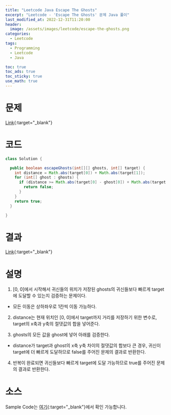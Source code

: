 ```yaml
---
title: "Leetcode Java Escape The Ghosts"
excerpt: "Leetcode - 'Escape The Ghosts' 문제 Java 풀이"
last_modified_at: 2022-12-31T11:20:00
header:
  image: /assets/images/leetcode/escape-the-ghosts.png
categories:
  - Leetcode
tags:
  - Programming
  - Leetcode
  - Java

toc: true
toc_ads: true
toc_sticky: true
use_math: true
---
```

# 문제
[Link](https://leetcode.com/problems/escape-the-ghosts){:target="_blank"}

# 코드
```java
class Solution {

  public boolean escapeGhosts(int[][] ghosts, int[] target) {
    int distance = Math.abs(target[0]) + Math.abs(target[1]);
    for (int[] ghost : ghosts) {
      if (distance >= Math.abs(target[0] - ghost[0]) + Math.abs(target[1] - ghost[1])) {
        return false;
      }
    }
    return true;
  }

}
```

# 결과
[Link](https://leetcode.com/problems/escape-the-ghosts/submissions/868347589/){:target="_blank"}

# 설명
1. [0, 0]에서 시작해서 귀신들의 위치가 저장된 ghosts의 귀신들보다 빠르게 target에 도달할 수 있는지 검증하는 문제이다.
- 모든 이동은 상하좌우로 1칸씩 이동 가능하다.

2. distance는 현재 위치인 [0, 0]에서 target까지 거리를 저장하기 위한 변수로, target의 x축과 y축의 절댓값의 합을 넣어준다.

3. ghosts의 모든 값을 ghost에 넣어 아래를 검증한다.
- distance가 target과 ghost의 x축 y축 차이의 절댓값의 합보다 큰 경우, 귀신이 target에 더 빠르게 도달하므로 false를 주어진 문제의 결과로 반환한다.

4. 반복이 완료되면 귀신들보다 빠르게 target에 도달 가능하므로 true를 주어진 문제의 결과로 반환한다.

# 소스
Sample Code는 [여기](https://github.com/GracefulSoul/leetcode/blob/master/src/main/java/gracefulsoul/problems/EscapeTheGhosts.java){:target="_blank"}에서 확인 가능합니다.